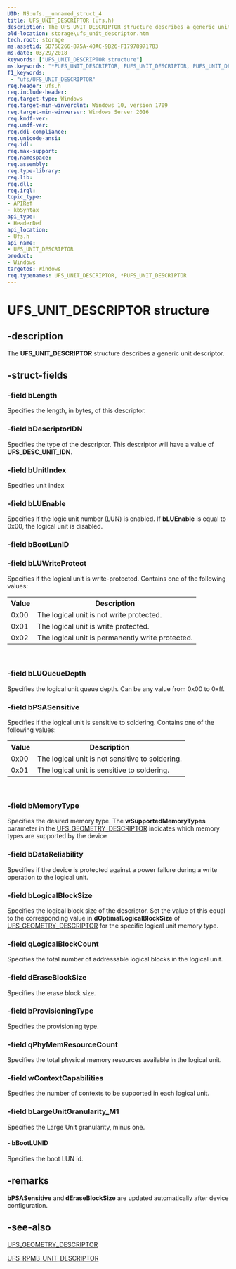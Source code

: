 ```yaml
---
UID: NS:ufs.__unnamed_struct_4
title: UFS_UNIT_DESCRIPTOR (ufs.h)
description: The UFS_UNIT_DESCRIPTOR structure describes a generic unit descriptor.
old-location: storage\ufs_unit_descriptor.htm
tech.root: storage
ms.assetid: 5D76C266-875A-40AC-9B26-F17978971783
ms.date: 03/29/2018
keywords: ["UFS_UNIT_DESCRIPTOR structure"]
ms.keywords: "*PUFS_UNIT_DESCRIPTOR, PUFS_UNIT_DESCRIPTOR, PUFS_UNIT_DESCRIPTOR structure pointer [Storage Devices], UFS_UNIT_DESCRIPTOR, UFS_UNIT_DESCRIPTOR structure [Storage Devices], storage.ufs_unit_descriptor, ufs/PUFS_UNIT_DESCRIPTOR, ufs/UFS_UNIT_DESCRIPTOR"
f1_keywords:
 - "ufs/UFS_UNIT_DESCRIPTOR"
req.header: ufs.h
req.include-header: 
req.target-type: Windows
req.target-min-winverclnt: Windows 10, version 1709
req.target-min-winversvr: Windows Server 2016
req.kmdf-ver: 
req.umdf-ver: 
req.ddi-compliance: 
req.unicode-ansi: 
req.idl: 
req.max-support: 
req.namespace: 
req.assembly: 
req.type-library: 
req.lib: 
req.dll: 
req.irql: 
topic_type:
- APIRef
- kbSyntax
api_type:
- HeaderDef
api_location:
- Ufs.h
api_name:
- UFS_UNIT_DESCRIPTOR
product:
- Windows
targetos: Windows
req.typenames: UFS_UNIT_DESCRIPTOR, *PUFS_UNIT_DESCRIPTOR
---
```


# UFS_UNIT_DESCRIPTOR structure


## -description


The <b>UFS_UNIT_DESCRIPTOR</b> structure describes a generic unit descriptor.


## -struct-fields




### -field bLength

Specifies the length, in bytes, of this descriptor.


### -field bDescriptorIDN

Specifies the type of the descriptor. This descriptor will have a value of <b>UFS_DESC_UNIT_IDN</b>.


### -field bUnitIndex

Specifies unit index


### -field bLUEnable

Specifies if the logic unit number (LUN) is enabled. If <b>bLUEnable</b> is equal to 0x00, the logical unit is disabled.


### -field bBootLunID

 


### -field bLUWriteProtect

Specifies if the logical unit is write-protected. Contains one of the following values:

<table>
<tr>
<th>Value</th>
<th>Description</th>
</tr>
<tr>
<td>0x00</td>
<td>The logical unit is not write protected.</td>
</tr>
<tr>
<td>0x01</td>
<td>The logical unit is write protected.</td>
</tr>
<tr>
<td>0x02 </td>
<td>The logical unit is permanently write protected.</td>
</tr>
</table>
 


### -field bLUQueueDepth

Specifies the logical unit queue depth. Can be any value from 0x00 to 0xff.


### -field bPSASensitive

Specifies if the logical unit is sensitive to soldering. Contains one of the following values:

<table>
<tr>
<th>Value</th>
<th>Description</th>
</tr>
<tr>
<td>0x00</td>
<td>The logical unit is not sensitive to soldering.</td>
</tr>
<tr>
<td>0x01</td>
<td>The logical unit is sensitive to soldering.</td>
</tr>
</table>
 


### -field bMemoryType

Specifies the desired memory type. The <b>wSupportedMemoryTypes</b> parameter in the <a href="https://docs.microsoft.com/windows-hardware/drivers/ddi/ufs/ns-ufs-ufs_geometry_descriptor">UFS_GEOMETRY_DESCRIPTOR</a> indicates which memory types are supported by the device


### -field bDataReliability

Specifies if the device is protected against a power failure during a write operation to the logical unit. 


### -field bLogicalBlockSize

Specifies the logical block size of the descriptor. Set the value of this equal to the corresponding value in <b>dOptimalLogicalBlockSize</b> of <a href="https://docs.microsoft.com/windows-hardware/drivers/ddi/ufs/ns-ufs-ufs_geometry_descriptor">UFS_GEOMETRY_DESCRIPTOR</a> for the specific logical unit memory type.


### -field qLogicalBlockCount

Specifies the total number of addressable logical blocks in the logical unit.


### -field dEraseBlockSize

Specifies the erase block size.


### -field bProvisioningType

Specifies the provisioning type.


### -field qPhyMemResourceCount

Specifies the total physical memory resources available in the logical unit.


### -field wContextCapabilities

Specifies the number of contexts to be supported in each logical unit.


### -field bLargeUnitGranularity_M1

Specifies the Large Unit granularity, minus one.


#### - bBootLUNID

Specifies the boot LUN id.


## -remarks



<b>bPSASensitive</b> and<b> dEraseBlockSize</b> are updated automatically after device configuration.




## -see-also




<a href="https://docs.microsoft.com/windows-hardware/drivers/ddi/ufs/ns-ufs-ufs_geometry_descriptor">UFS_GEOMETRY_DESCRIPTOR</a>



<a href="https://docs.microsoft.com/windows-hardware/drivers/ddi/ufs/ns-ufs-ufs_rpmb_unit_descriptor">UFS_RPMB_UNIT_DESCRIPTOR</a>
 

 

